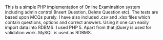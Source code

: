 This is a simple PHP implementation of Online Examinaition system including admin control (Insert Question, Delete Question etc). The tests are based upon MCQs purely. I have also included  .csv and .xlsx files which contain questions, options and correct answers. Using it one can easily import data into RDBMS. 
I used PHP 5. Apart from that jQuery is used for validation work. MySQL is used as RDBMS.
